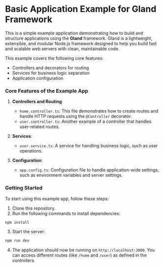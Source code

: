 # Basic Application Example for Gland Framework

This is a simple example application demonstrating how to build and structure applications using the **Gland** framework. Gland is a lightweight, extensible, and modular Node.js framework designed to help you build fast and scalable web servers with clean, maintainable code.

This example covers the following core features:

- Controllers and decorators for routing
- Services for business logic separation
- Application configuration

### Core Features of the Example App

1. **Controllers and Routing**:

   - `home.controller.ts`: This file demonstrates how to create routes and handle HTTP requests using the `@Controller` decorator.
   - `user.controller.ts`: Another example of a controller that handles user-related routes.

2. **Services**:

   - `user.service.ts`: A service for handling business logic, such as user operations.

3. **Configuration**:

   - `app.config.ts`: Configuration file to handle application-wide settings, such as environment variables and server settings.

### Getting Started

To start using this example app, follow these steps:

1. Clone this repository.
2. Run the following commands to install dependencies:

```bash
npm install
```

3. Start the server:

```bash
npm run dev
```

4. The application should now be running on `http://localhost:3000`. You can access different routes (like `/home` and `/user`) as defined in the controllers.
